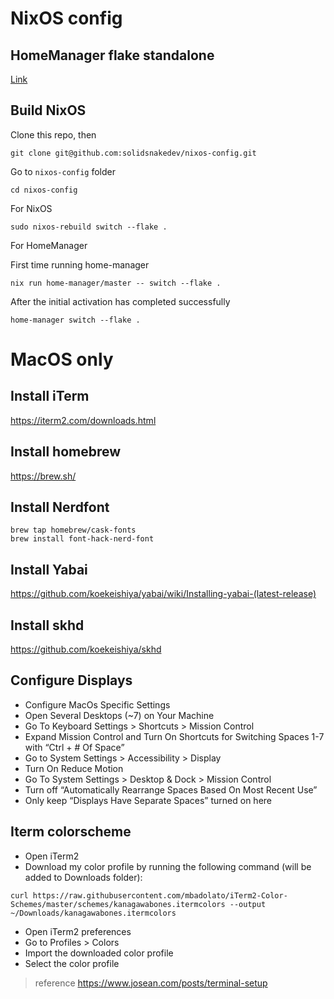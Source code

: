 # NixOS config

## HomeManager flake standalone
[Link](https://nix-community.github.io/home-manager/index.html#sec-flakes-standalone)

## Build NixOS

Clone this repo, then

```
git clone git@github.com:solidsnakedev/nixos-config.git
```

Go to `nixos-config` folder
```
cd nixos-config
```

For NixOS
```
sudo nixos-rebuild switch --flake .
```

For HomeManager

First time running home-manager
```
nix run home-manager/master -- switch --flake .

```

After the initial activation has completed successfully
```
home-manager switch --flake .
```


# MacOS only

## Install iTerm
https://iterm2.com/downloads.html
## Install homebrew
https://brew.sh/
## Install Nerdfont
```
brew tap homebrew/cask-fonts
brew install font-hack-nerd-font
```
## Install Yabai
https://github.com/koekeishiya/yabai/wiki/Installing-yabai-(latest-release)
## Install skhd
https://github.com/koekeishiya/skhd

## Configure Displays
- Configure MacOs Specific Settings
- Open Several Desktops (~7) on Your Machine
- Go To Keyboard Settings > Shortcuts > Mission Control
- Expand Mission Control and Turn On Shortcuts for Switching Spaces 1-7 with “Ctrl + # Of Space”
- Go to System Settings > Accessibility > Display
- Turn On Reduce Motion
- Go To System Settings > Desktop & Dock > Mission Control
- Turn off “Automatically Rearrange Spaces Based On Most Recent Use”
- Only keep “Displays Have Separate Spaces” turned on here

## Iterm colorscheme
- Open iTerm2
- Download my color profile by running the following command (will be added to Downloads folder):
```
curl https://raw.githubusercontent.com/mbadolato/iTerm2-Color-Schemes/master/schemes/kanagawabones.itermcolors --output ~/Downloads/kanagawabones.itermcolors
```
- Open iTerm2 preferences
- Go to Profiles > Colors
- Import the downloaded color profile
- Select the color profile

> reference https://www.josean.com/posts/terminal-setup
